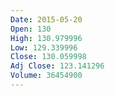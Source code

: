 ```yaml
---
Date: 2015-05-20
Open: 130
High: 130.979996
Low: 129.339996
Close: 130.059998
Adj Close: 123.141296
Volume: 36454900
---
```

